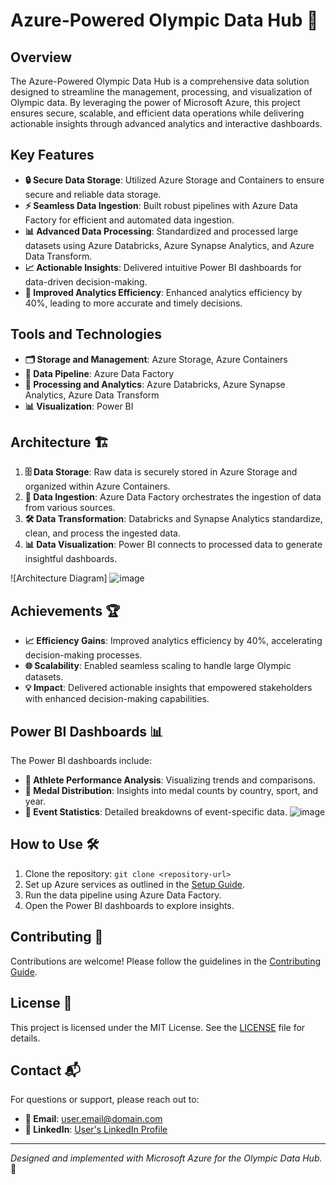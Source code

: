# Azure-Powered Olympic Data Hub 🏅

## Overview
The Azure-Powered Olympic Data Hub is a comprehensive data solution designed to streamline the management, processing, and visualization of Olympic data. By leveraging the power of Microsoft Azure, this project ensures secure, scalable, and efficient data operations while delivering actionable insights through advanced analytics and interactive dashboards.

## Key Features
- **🔒 Secure Data Storage**: Utilized Azure Storage and Containers to ensure secure and reliable data storage.
- **⚡ Seamless Data Ingestion**: Built robust pipelines with Azure Data Factory for efficient and automated data ingestion.
- **📊 Advanced Data Processing**: Standardized and processed large datasets using Azure Databricks, Azure Synapse Analytics, and Azure Data Transform.
- **📈 Actionable Insights**: Delivered intuitive Power BI dashboards for data-driven decision-making.
- **🚀 Improved Analytics Efficiency**: Enhanced analytics efficiency by 40%, leading to more accurate and timely decisions.

## Tools and Technologies
- **🗂 Storage and Management**: Azure Storage, Azure Containers
- **🔄 Data Pipeline**: Azure Data Factory
- **🔬 Processing and Analytics**: Azure Databricks, Azure Synapse Analytics, Azure Data Transform
- **📊 Visualization**: Power BI

## Architecture 🏗️
1. **🗄️ Data Storage**: Raw data is securely stored in Azure Storage and organized within Azure Containers.
2. **🚚 Data Ingestion**: Azure Data Factory orchestrates the ingestion of data from various sources.
3. **🛠️ Data Transformation**: Databricks and Synapse Analytics standardize, clean, and process the ingested data.
4. **📊 Data Visualization**: Power BI connects to processed data to generate insightful dashboards.

![Architecture Diagram]
![image](https://github.com/user-attachments/assets/495b7147-65ce-465f-a88d-8a8ea46b0132)



## Achievements 🏆
- **📈 Efficiency Gains**: Improved analytics efficiency by 40%, accelerating decision-making processes.
- **🌐 Scalability**: Enabled seamless scaling to handle large Olympic datasets.
- **💡 Impact**: Delivered actionable insights that empowered stakeholders with enhanced decision-making capabilities.

## Power BI Dashboards 📊
The Power BI dashboards include:
- **🏅 Athlete Performance Analysis**: Visualizing trends and comparisons.
- **🥇 Medal Distribution**: Insights into medal counts by country, sport, and year.
- **📅 Event Statistics**: Detailed breakdowns of event-specific data.
![image](https://github.com/user-attachments/assets/50df30c7-d20e-4782-a744-9c98053e00c6)

## How to Use 🛠️
1. Clone the repository: `git clone <repository-url>`
2. Set up Azure services as outlined in the [Setup Guide](https://github.com/user/repo/blob/main/SETUP.md).
3. Run the data pipeline using Azure Data Factory.
4. Open the Power BI dashboards to explore insights.

## Contributing 🤝
Contributions are welcome! Please follow the guidelines in the [Contributing Guide](https://github.com/user/repo/blob/main/CONTRIBUTING.md).

## License 📜
This project is licensed under the MIT License. See the [LICENSE](https://github.com/user/repo/blob/main/LICENSE.md) file for details.

## Contact 📬
For questions or support, please reach out to:
- **📧 Email**: [user.email@domain.com](sahilsinghm32.email@gmail.com)
- **🔗 LinkedIn**: [User's LinkedIn Profile](https://www.linkedin.com/in/sahil-singh-ss9824/)

---

*Designed and implemented with Microsoft Azure for the Olympic Data Hub.* 🌟
